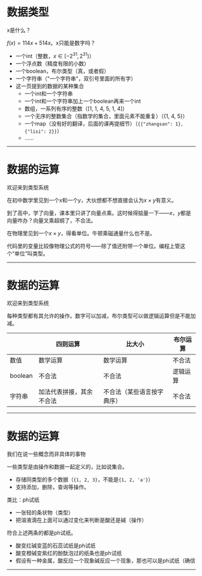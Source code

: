 

# 数据类型
x是什么？

$f(x) = 114x + 514x$。x只能是数字吗？

- 一个int（整数，$x \in [-2^{31}, 2^{31})$）
- 一个浮点数（精度有限的小数）
- 一个boolean，布尔类型（真，或者假）
- 一个字符串（"一个字符串"，双引号里面的所有字）
- 这一页提到的数据的某种集合
  + 一个int和一个字符串
  + 一个int和一个字符串加上一个boolean再来一个int
  + 数组，一系列有序的整数（[1, 1, 4, 5, 1, 4]）
  + 一个无序的整数集合（指数学的集合，里面元素不能重复）（{1, 4, 5}）
  + 一个map（没有好的翻译，后面的课再提细节）（`{{"zhangsan": 1}, {"lisi": 2}}`）
  + ......

-----

# 数据的运算
欢迎来到类型系统

在初中数学里见到一个$x$和一个$y$，大伙想都不想直接会认为$x \times y$有意义。

到了高中，学了向量，课本里只讲了向量点乘。这时候得掂量一下——$x，y$都是向量咋办？向量叉乘超纲了，不合法。

在物理里见到一个$x \times y$，得看单位。牛顿乘磁通量什么也不是。

代码里的变量比较像物理公式的符号——除了值还附带一个单位。编程上管这个“单位”叫类型。

-----

# 数据的运算
欢迎来到类型系统

每种类型都有其允许的操作。数字可以加减，布尔类型可以做逻辑运算但是不能加减。

|     | 四则运算 | 比大小 | 布尔运算 |
| --- | --- | --- | --- |
| 数值 | 数学运算 | 数学运算 | 不合法 |
| boolean | 不合法 | 不合法 | 逻辑运算 |
| 字符串 | 加法代表拼接，其余不合法 | 不合法（某些语言按字典序） | 不合法 |

-----

# 数据的运算
我们在说一些概念而非具体的事物

一些类型是由操作和数据一起定义的，比如说集合。
- 存储同类型的多个数据（`{1, 2, 3}`，不能是`{1, 2, 'a'}`）
- 支持添加，删除，查询等操作。

类比：ph试纸
- 一张轻的条状物（类型）
- 把溶液滴在上面可以通过变化来判断是酸还是碱（操作）

符合上述两条的都是ph试纸。
- 酸变红碱变蓝的石蕊试纸是ph试纸
- 酸变橙碱变紫红的酚酞泡过的纸条也是ph试纸
- 假设有一种金属，酸反应一个现象碱反应一个现象，那也可以是ph试纸（确信

-----